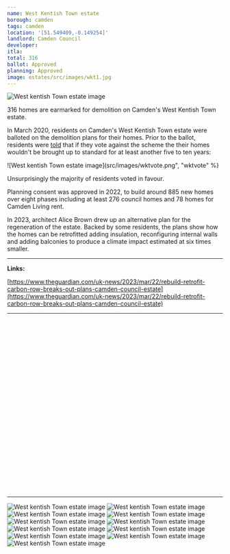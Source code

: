 ```yaml
---
name: West Kentish Town estate 
borough: camden
tags: camden 
location: '[51.549409,-0.149254]'
landlord: Camden Council
developer:
itla:
total: 316
ballot: Approved
planning: Approved
image: estates/src/images/wkt1.jpg
---
```

![West kentish Town estate image](src/images/wkt1.jpg)

316 homes are earmarked for demolition on Camden's West Kentish Town estate.

In March 2020, residents on Camden's West Kentish Town estate were balloted on the demolition plans for their homes.
Prior to the ballot, residents were [told](/images/wtoffer.pdf) that if they vote against the scheme the their homes wouldn't be brought up to standard for at least another five to ten years: 

![West kentish Town estate image](src/images/wktvote.png", "wktvote" %}

Unsurprisingly the majority of residents voted in favour.

Planning consent was approved in 2022, to build around 885 new homes over eight phases including at least 276 council homes and 78 homes for Camden Living rent. 

In 2023, architect Alice Brown drew up an alternative plan for the regeneration of the estate. Backed by some residents, the plans show how the homes can be retrofitted adding insulation, reconfiguring internal walls and adding balconies to produce a climate impact estimated at six times smaller. 

---

__Links:__ 

[https://www.theguardian.com/uk-news/2023/mar/22/rebuild-retrofit-carbon-row-breaks-out-plans-camden-council-estate](https://www.theguardian.com/uk-news/2023/mar/22/rebuild-retrofit-carbon-row-breaks-out-plans-camden-council-estate)

---

<!------------THE CODE BELOW RENDERS THE MAP - DO NOT EDIT! ---------------------------->

<div id="map" style="width: 100%; height: 400px;"></div>

<script>
  var map = L.map('map').setView({{ location }}, 13);
  L.tileLayer('https://tile.openstreetmap.org/{z}/{x}/{y}.png', {
  maxZoom: 19,
attribution: '&copy; <a href="http://www.openstreetmap.org/copyright">OpenStreetMap</a>'
}).addTo(map);
var circle = L.circle({{ location }}, {
    color: 'red',
    fillColor: '#f03',
    fillOpacity: 0.5,
    radius: 500
}).addTo(map);
</script>

---

![West kentish Town estate image](src/images/wkt2.jpg)
  ![West kentish Town estate image](src/images/wkt3.jpg)
  ![West kentish Town estate image](src/images/wkt4.jpg)
  ![West kentish Town estate image](src/images/wkt5.jpg)
  ![West kentish Town estate image](src/images/wkt6.jpg)
  ![West kentish Town estate image](src/images/wkt7.jpg)
  ![West kentish Town estate image](src/images/wkt8.jpg)
  ![West kentish Town estate image](src/images/wkt9.jpg)
  ![West kentish Town estate image](src/images/wkt10.jpg)
  ![West kentish Town estate image](src/images/wkt11.jpg)
  ![West kentish Town estate image](src/images/wkt12.jpg)
